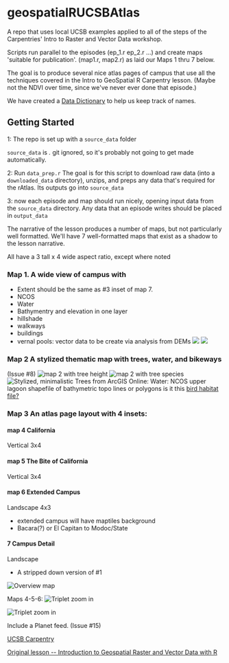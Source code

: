 # geospatialRUCSBAtlas
A repo that uses local UCSB examples applied to all of the 
steps of the Carpentries' Intro to Raster and
Vector Data workshop.

Scripts run parallel to the episodes (ep_1.r ep_2.r ...) and create
maps 'suitable for publication'. (map1.r, map2.r) as laid our Maps 1 thru 7 below.

The goal is to produce several nice atlas pages of campus that use all the techniques
covered in the Intro to GeoSpatial R Carpentry lesson. (Maybe not the NDVI over time, 
since we've never ever done that episode.)

We have created a [Data Dictionary](datadictionary.md) to help us keep track of names.

## Getting Started
1: The repo is set up with a `source_data` folder

`source_data` is *.* git ignored, so it's probably not going to
get made automatically.

2: Run `data_prep.r`
The goal is for this script to download raw data (into a 
`downloaded_data` directory), unzips, and preps
any data that's required for the rAtlas. Its outputs
go into `source_data`

3: now each episode and map should run nicely, 
  opening input data from the `source_data` directory. Any data that
  an episode writes should be placed in `output_data`


The narrative of the lesson produces a number of maps, but not particularly 
well formatted. We'll have 7 well-formatted maps that exist as a shadow to the 
lesson narrative. 

All have a 3 tall x 4 wide aspect ratio, except where noted

###  Map 1. A wide view of campus with
  * Extent should be the same as #3 inset of map 7.
  * NCOS
  * Water
  * Bathymentry and elevation in one layer
  * hillshade
  * walkways
  * buildings
  * vernal pools: vector data to be create via analysis from DEMs
![](/images/complicated_thematic_map.jpg)
![](/images/map1.1.png)



### Map 2 A stylized thematic map with trees, water, and bikeways
(Issue #8)
![map 2 with tree height](/images/map2_TreeHeight.png "Map 2 tree height")
![map 2 with tree species](/images/map2_TreeSpecies.png "Map 2 tree height")
![Stylized, minimalistic](/images/limited_thematic_map.jpg "Sketch")
Trees from ArcGIS Online: 
Water: NCOS upper lagoon shapefile of bathymetric topo lines or polygons
is it this [bird habitat file?](https://drive.google.com/file/d/1ssytmTbpC1rpT5b-h8AxtvSgNrsGQVNY/view?usp=drive_link)

### Map 3 An atlas page layout with 4 insets:

#### map 4 California
Vertical 3x4

#### map 5 The Bite of California
Vertical 3x4

#### map 6 Extended Campus
Landscape 4x3
  * extended campus will have maptiles background
  * Bacara(?) or El Capitan to Modoc/State

#### 7 Campus Detail
Landscape
  * A stripped down version of #1


![Overview map](/images/overview_map.jpg "Sketch")

Maps 4-5-6:
![Triplet zoom in](/images/3-zoom.png "Draft zoom.")


![Triplet zoom in](/images/zoom_in_first_results.png "Draft zoom.")




Include a Planet feed. (Issue #15)



[UCSB Carpentry](https://ucsbcarpentry.github.io)

[Original lesson --  Introduction to Geospatial Raster and Vector Data with R](https://datacarpentry.org/r-raster-vector-geospatial/)

